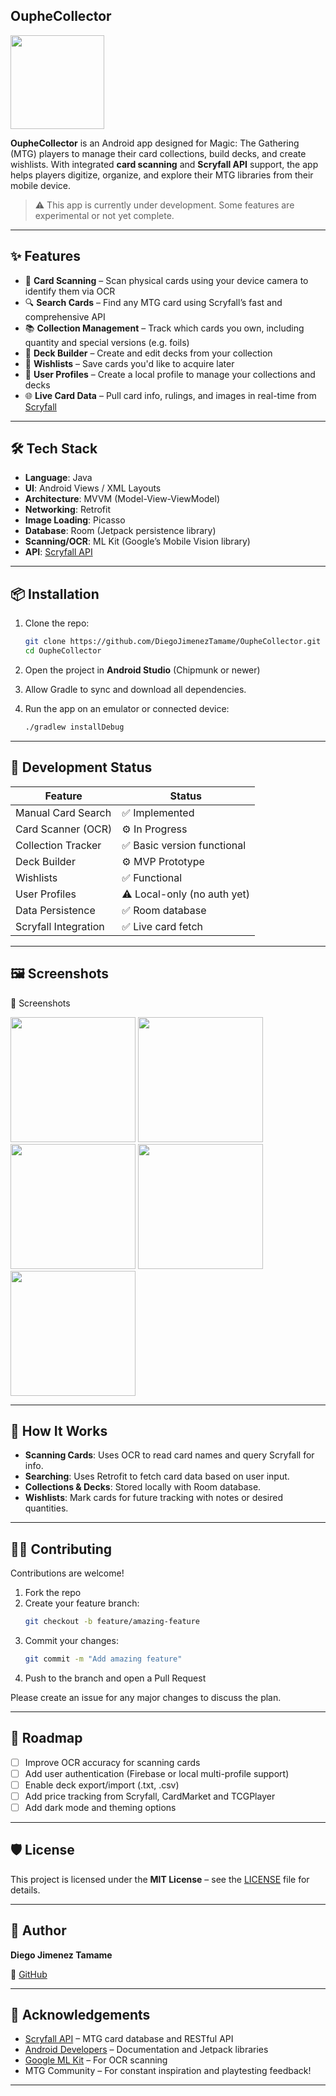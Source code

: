 ## OupheCollector 
<p float="left"> 
  <img src="screenshots/ouphe_logo.png" width="150"/> 
</p> 

**OupheCollector** is an Android app designed for Magic: The Gathering (MTG) players to manage their card collections, build decks, and create wishlists. With integrated **card scanning** and **Scryfall API** support, the app helps players digitize, organize, and explore their MTG libraries from their mobile device.

> ⚠️ This app is currently under development. Some features are experimental or not yet complete.

---

## ✨ Features

- 📸 **Card Scanning** – Scan physical cards using your device camera to identify them via OCR
- 🔍 **Search Cards** – Find any MTG card using Scryfall’s fast and comprehensive API
- 📚 **Collection Management** – Track which cards you own, including quantity and special versions (e.g. foils)
- 🧩 **Deck Builder** – Create and edit decks from your collection
- 🎯 **Wishlists** – Save cards you'd like to acquire later
- 👤 **User Profiles** – Create a local profile to manage your collections and decks
- 🌐 **Live Card Data** – Pull card info, rulings, and images in real-time from [Scryfall](https://scryfall.com)

---

## 🛠 Tech Stack

- **Language**: Java
- **UI**: Android Views / XML Layouts
- **Architecture**: MVVM (Model-View-ViewModel)
- **Networking**: Retrofit
- **Image Loading**: Picasso
- **Database**: Room (Jetpack persistence library)
- **Scanning/OCR**: ML Kit (Google’s Mobile Vision library)
- **API**: [Scryfall API](https://scryfall.com/docs/api)

---

## 📦 Installation

1. Clone the repo:
   ```bash
   git clone https://github.com/DiegoJimenezTamame/OupheCollector.git
   cd OupheCollector
   ```

2. Open the project in **Android Studio** (Chipmunk or newer)

3. Allow Gradle to sync and download all dependencies.

4. Run the app on an emulator or connected device:
   ```bash
   ./gradlew installDebug
   ```

---

## 🧪 Development Status

| Feature               | Status        |
|-----------------------|---------------|
| Manual Card Search    | ✅ Implemented |
| Card Scanner (OCR)    | ⚙️ In Progress |
| Collection Tracker    | ✅ Basic version functional |
| Deck Builder          | ⚙️ MVP Prototype |
| Wishlists             | ✅ Functional |
| User Profiles         | ⚠️ Local-only (no auth yet) |
| Data Persistence      | ✅ Room database |
| Scryfall Integration  | ✅ Live card fetch |

---

## 🖼 Screenshots

📸 Screenshots
<p float="left"> 
  <img src="screenshots/main_menu.jpeg" width="200"/> 
  <img src="screenshots/card_scanner.jpeg" width="200"/>
  <img src="screenshots/search_menu.jpeg" width="200"/> 
  <img src="screenshots/card_info.jpeg" width="200"/> 
  <img src="screenshots/card_versions.jpeg" width="200"/> 
</p>

---

## 🧩 How It Works

- **Scanning Cards**: Uses OCR to read card names and query Scryfall for info.
- **Searching**: Uses Retrofit to fetch card data based on user input.
- **Collections & Decks**: Stored locally with Room database.
- **Wishlists**: Mark cards for future tracking with notes or desired quantities.

---

## 🧑‍💻 Contributing

Contributions are welcome!

1. Fork the repo  
2. Create your feature branch:
   ```bash
   git checkout -b feature/amazing-feature
   ```
3. Commit your changes:
   ```bash
   git commit -m "Add amazing feature"
   ```
4. Push to the branch and open a Pull Request

Please create an issue for any major changes to discuss the plan.

---

## 🔭 Roadmap

- [ ] Improve OCR accuracy for scanning cards
- [ ] Add user authentication (Firebase or local multi-profile support)
- [ ] Enable deck export/import (.txt, .csv)
- [ ] Add price tracking from Scryfall, CardMarket and TCGPlayer
- [ ] Add dark mode and theming options

---

## 🛡 License

This project is licensed under the **MIT License** – see the [LICENSE](LICENSE) file for details.

---

## 👤 Author

**Diego Jimenez Tamame**  

📂 [GitHub](https://github.com/DiegoJimenezTamame)

---

## 🙏 Acknowledgements

- [Scryfall API](https://scryfall.com) – MTG card database and RESTful API  
- [Android Developers](https://developer.android.com/) – Documentation and Jetpack libraries  
- [Google ML Kit](https://developers.google.com/ml-kit) – For OCR scanning  
- MTG Community – For constant inspiration and playtesting feedback!

---
